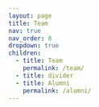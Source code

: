 ```yaml
---
layout: page
title: Team
nav: true
nav_order: 8
dropdown: true
children:
  - title: Team
    permalink: /team/
  - title: divider
  - title: Alumni
    permalink: /alumni/
---
```

